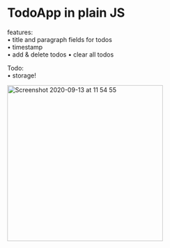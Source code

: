 # TodoApp in plain JS
features:  
• title and paragraph fields for todos  
• timestamp   
• add & delete todos
• clear all todos

Todo:  
• storage!

<img width="357" alt="Screenshot 2020-09-13 at 11 54 55" src="https://user-images.githubusercontent.com/57284129/93014325-f0be1c80-f5b8-11ea-8d92-12a060ff559f.png">
